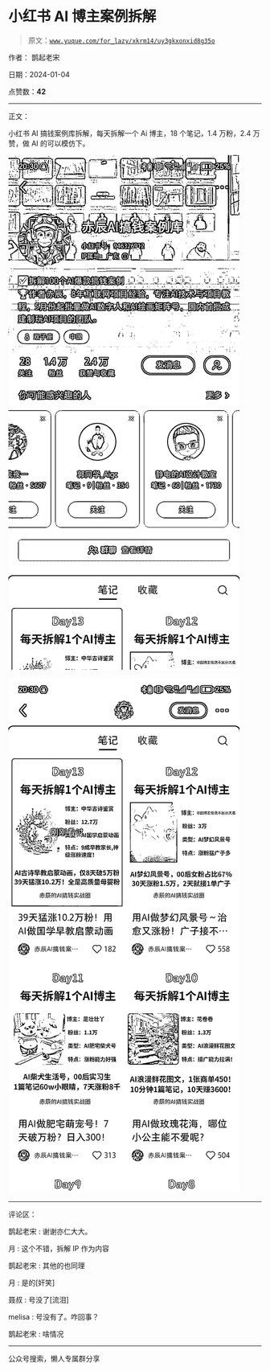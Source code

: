 # 小红书 AI 博主案例拆解

> 原文：[`www.yuque.com/for_lazy/xkrm14/uy3gkxonxid8g35o`](https://www.yuque.com/for_lazy/xkrm14/uy3gkxonxid8g35o)

作者： 鹊起老宋

日期：2024-01-04

点赞数：**42**

* * *

正文：

小红书 AI 搞钱案例库拆解，每天拆解一个 Ai 博主，18 个笔记，1.4 万粉，2.4 万赞，做 AI 的可以模仿下。

![](img/068802267d4f27721f29c1efd3a8ed20.png)

![](img/102f0a539fc5bb6bde76700724fc0a27.png)

* * *

评论区：

鹊起老宋 : 谢谢亦仁大大。

月 : 这个不错，拆解 IP 作为内容

鹊起老宋 : 其他的也同理

月 : 是的[奸笑]

聂叔 : 号没了[流泪]

melisa : 号没有了。咋回事？

鹊起老宋 : 啥情况

* * *

公众号搜索，懒人专属群分享